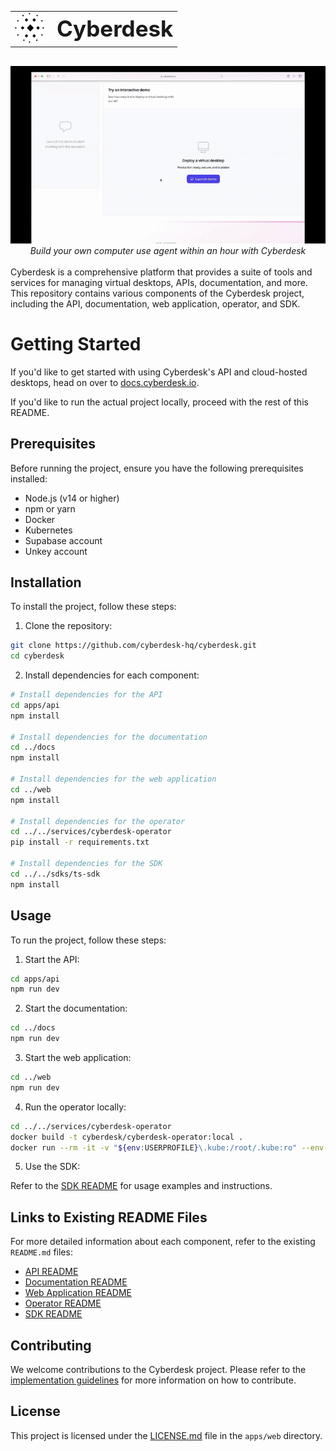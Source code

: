 <table align="center">
  <tr>
    <td>
      <img src="apps/web/public/favicon.svg" alt="Cyberdesk Logo" width="48" height="48">
    </td>
    <td style="vertical-align: middle; padding-left: 12px;">
      <span style="font-size: 2.5em; font-weight: bold;">Cyberdesk</span>
    </td>
  </tr>
</table>

<div align="center">
  <img src="assets/QuickDemo.gif" alt="Cyberdesk Demo GIF" style="max-width:100%; height:auto; margin-top: 16px;" />
  <div><i>Build your own computer use agent within an hour with Cyberdesk</i></div>
</div>

<br>
Cyberdesk is a comprehensive platform that provides a suite of tools and services for managing virtual desktops, APIs, documentation, and more. This repository contains various components of the Cyberdesk project, including the API, documentation, web application, operator, and SDK.
<br>

# Getting Started

If you'd like to get started with using Cyberdesk's API and cloud-hosted desktops, head on over to [docs.cyberdesk.io](https://docs.cyberdesk.io/docs/quickstart).

If you'd like to run the actual project locally, proceed with the rest of this README.

## Prerequisites

Before running the project, ensure you have the following prerequisites installed:

- Node.js (v14 or higher)
- npm or yarn
- Docker
- Kubernetes
- Supabase account
- Unkey account

## Installation

To install the project, follow these steps:

1. Clone the repository:

```bash
git clone https://github.com/cyberdesk-hq/cyberdesk.git
cd cyberdesk
```

2. Install dependencies for each component:

```bash
# Install dependencies for the API
cd apps/api
npm install

# Install dependencies for the documentation
cd ../docs
npm install

# Install dependencies for the web application
cd ../web
npm install

# Install dependencies for the operator
cd ../../services/cyberdesk-operator
pip install -r requirements.txt

# Install dependencies for the SDK
cd ../../sdks/ts-sdk
npm install
```

## Usage

To run the project, follow these steps:

1. Start the API:

```bash
cd apps/api
npm run dev
```

2. Start the documentation:

```bash
cd ../docs
npm run dev
```

3. Start the web application:

```bash
cd ../web
npm run dev
```

4. Run the operator locally:

```bash
cd ../../services/cyberdesk-operator
docker build -t cyberdesk/cyberdesk-operator:local .
docker run --rm -it -v "${env:USERPROFILE}\.kube:/root/.kube:ro" --env-file ./.env cyberdesk/cyberdesk-operator:local
```

5. Use the SDK:

Refer to the [SDK README](sdks/ts-sdk/README.md) for usage examples and instructions.

## Links to Existing README Files

For more detailed information about each component, refer to the existing `README.md` files:

- [API README](apps/api/README.md)
- [Documentation README](apps/docs/README.md)
- [Web Application README](apps/web/README.md)
- [Operator README](services/cyberdesk-operator/README.md)
- [SDK README](sdks/ts-sdk/README.md)

## Contributing

We welcome contributions to the Cyberdesk project. Please refer to the [implementation guidelines](services/cyberdesk-operator/checklist.md) for more information on how to contribute.

## License

This project is licensed under the [LICENSE.md](apps/web/LICENSE.md) file in the `apps/web` directory.
